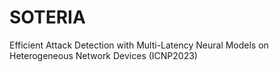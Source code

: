 # SOTERIA
Efficient Attack Detection with Multi-Latency Neural Models on Heterogeneous Network Devices (ICNP2023)
